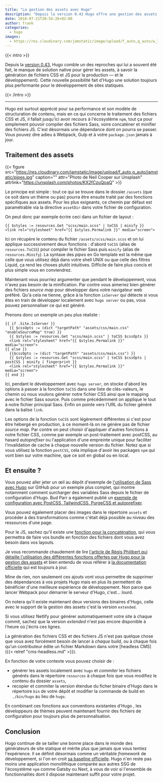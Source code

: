 ```yaml
---
title: "La gestion des assets avec Hugo"
description: "Depuis la version 0.43 Hugo offre une gestion des assets: Sass, minification, support de postCSS, concaténation des fichiers JS, et plus encore."
date: 2018-07-21T20:54:26+02:00
author: frank
categories:
  - hugo
images:
  - https://res.cloudinary.com/jamstatic/image/upload/f_auto,q_auto/w_1100,c_fit,co_white,g_north_west,x_80,y_80,l_text:poppins_80_ultrabold_line_spacing_-30:La%20gestion%20des%20assets%20avec%20Hugo/jamstatic/twitter-card.png
---
```


{{< intro >}}

Depuis la [version 0.43](https://gohugo.io/news/0.43-relnotes/), Hugo comble un des reproches qui lui a souvent été fait, le manque de solution native pour gérer les assets, à savoir la génération de fichiers CSS et JS pour la production — et le développement). Cette nouvelle possibilité fait d'Hugo une solution toujours plus performante pour le développement de sites statiques.

{{< /intro >}}

---

Hugo est surtout apprécié pour sa performance et son modèle de structuration de contenu, mais en ce qui concerne le traitement des fichiers CSS et JS, il fallait jusqu'ici avoir recours à l'écosystème `npm`, tout ça pour simplement pouvoir compiler des fichiers Sass, voire concaténer et minifier des fichiers JS. C'est désormais une dépendance dont on pourra se passer. Vous pouvez dire adieu à Webpack, Gulp et à votre `package.json` jamais à jour.

## Traitement des assets

{{< figure src="https://res.cloudinary.com/jamstatic/image/upload/f_auto,q_auto/jamstatic/pipes.jpg" caption="" attr="Photo de Neil Cooper sur Unsplash" attrlink="https://unsplash.com/photos/KX2fCzuQoaQ" >}}

Le principe est simple : tout ce qui se trouve dans le dossier `/assets` (que ce soit dans un thème ou pas) pourra être ensuite traité par des fonctions spécifiques aux assets. Pour les plus exigeants, ce chemin par défaut est paramétrable via la directive `assetDir` dans votre fichier de configuration.

On peut donc par exemple écrire ceci dans un fichier de layout :

```go-html-template
{{ $styles := resources.Get "scss/main.scss" | toCSS | minify }}
<link rel="stylesheet" href="{{ $styles.Permalink }}" media="screen">
```

Ici on récupère le contenu du fichier `/assets/scss/main.scss` et on lui applique successivement deux fonctions : d'abord `toCSS` (alias de `resources.ToCSS`) pour compiler le fichier Sass puis `minify` (alias de `resources.Minify`). La syntaxe des _pipes_ en Go template est la même que celle que vous utilisez déjà dans votre shell UNIX ou que celle des filtres Liquid, ça rend les choses plutôt intuitives.
Difficile de faire plus concis et plus simple vous en conviendrez.

Maintenant vous pourriez argumenter que pendant le développement, vous n'avez pas besoin de la minification. Par contre vous aimeriez bien générer des fichiers _source map_ pour développer dans votre navigateur web préféré. Qu'à cela ne tienne, grâce à la fonction `isServer` qui détecte si vous êtes en train de développer localement avec `hugo server` ou pas, vous pouvez personnaliser ce qui est généré.

Prenons donc un exemple un peu plus réaliste :

```go-html-template
{{ if .Site.IsServer }}
  {{ $cssOpts := (dict "targetPath" "assets/css/main.css" "enableSourceMap" true) }}
  {{ $styles := resources.Get "scss/main.scss" | toCSS $cssOpts }}
  <link rel="stylesheet" href="{{ $styles.Permalink }}" media="screen">
{{ else }}
  {{$cssOpts := (dict "targetPath" "assets/css/main.css") }}
  {{ $styles := resources.Get "scss/main.scss" | toCSS $cssOpts | postCSS | minify | fingerprint }}
  <link rel="stylesheet" href="{{ $styles.Permalink }}" media="screen">
{{ end }}
```

Ici, pendant le développement avec `hugo server`, on stocke d'abord les options à passer à la fonction `toCSS` dans une liste de clés-valeurs, le chemin où nous voulons générer notre fichier CSS ainsi que le mapping avec le fichier Sass source.
Puis comme précédemment on applique le tout à notre fichier principal Sass. Enfin on pointe vers l'URL du fichier généré dans la balise `link`.

Les options de la fonction `toCSS` sont légèrement différentes si c'est pour être hébergé en production, à ce moment-là on ne génère pas de fichier _source map_. Par contre on peut choisir d'appliquer d'autres fonctions à notre fichier CSS, comme par exemple un post-traitement avec postCSS, au hasard _autoprefixer_ ou l'application d'une empreinte unique pour faciliter l'invalidation de cache à chaque nouvelle version du fichier. Notez que si vous utilisez la fonction `postCSS`, cela implique d'avoir les packages `npm` qui vont bien sur votre machine, que ce soit en global ou en local.

## Et ensuite ?

Vous pouvez aller jeter un œil au dépôt d'exemple de [l'utilisation de Sass avec Hugo](https://github.com/bep/hugo-sass-test) sur GitHub pour un exemple plus complet, qui montre notamment comment surcharger des variables Sass depuis le fichier de configuration d'Hugo. Bud Parr a également publié un [exemple de configuration avec PostCSS, TailwindCSS, PurgeCSS et autoprefixer](https://github.com/budparr/hugopipes-tailwindcss).

Vous pouvez également placer des images dans le répertoire `assets` et procéder à des transformations comme c'était déjà possible au niveau des ressources d'une page.

Pour le JS, sachez qu'il existe une [fonction pour la concaténation](https://gohugo.io/hugo-pipes/bundling/), qui vous permettra de faire vos bundle en fonction des fichiers dont vous avez besoin dans vos layouts.

Je vous recommande chaudement de lire [l'article de Régis Philibert qui détaille l'utilisation des différentes fonctions offertes par Hugo pour la gestion des assets](https://regisphilibert.com/blog/2018/07/hugo-pipes-and-asset-processing-pipeline/) et bien entendu de vous référer à [la documentation officielle](https://gohugo.io/hugo-pipes/) qui est toujours à jour.

Mine de rien, non seulement ces ajouts vont vous permettre de supprimer des dépendances à vos projets Hugo mais en plus ils permettent de bénéficier d'une meilleure expérience de développement. Non parce que lancer Webpack pour démarrer le serveur d'Hugo, c'est… lourd.

On notera qu'il existe maintenant deux versions des binaires d'Hugo, celle avec le support de la gestion des assets c'est la version `extended`.

Si vous utilisez Netlify pour générer automatiquement votre site à chaque commit, sachez que la version _extended_ n'est pas encore disponible à l'heure où j'écris ces lignes.

La génération des fichiers CSS et des fichiers JS n'est pas quelque chose que vous avez forcément besoin de lancer à _chaque_ build, ou à chaque fois qu'un contributeur édite un fichier Markdown dans votre [headless CMS]({{< relref "cms-headless.md" >}}).

En fonction de votre contexte vous pouvez choisir de :

- générer les assets localement avec `hugo` et _commiter_ les fichiers générés dans le répertoire `resources` à chaque fois que vous modifiez le contenu du dossier `assets`,
- recopier et commiter la version étendue du ficher binaire d'Hugo dans le répertoire `bin` de votre dépôt et modifier la commande de build en `./bin/hugo` au lieu de `hugo`.

En combinant ces fonctions aux conventions existantes d'Hugo , les développeurs de thèmes peuvent maintenant fournir des fichiers de configuration pour toujours plus de personnalisation.

## Conclusion

Hugo continue de se tailler une bonne place dans le monde des générateurs de site statique et mérite plus que jamais que vous tentiez l'expérience. Il se définit désormais comme un véritable _framework_ de développement, si l'on en croit [sa baseline officielle](https://gohugo.io/). Hugo n'en reste pas moins une application monolithique comparée aux autres SSG de l'écosystème `npm` comme Gatsby ou Next, à vous de voir si l'ensemble de fonctionnalités dont il dispose maintenant suffit pour votre projet.
